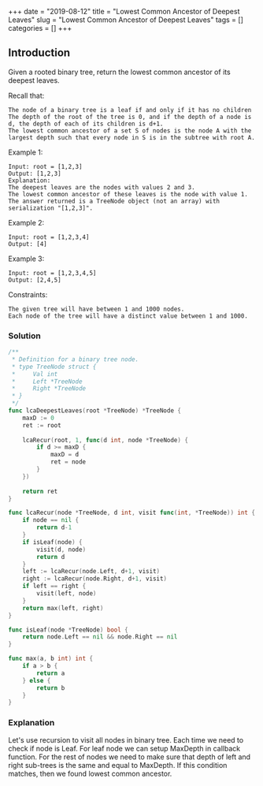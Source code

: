 +++
date = "2019-08-12"
title = "Lowest Common Ancestor of Deepest Leaves"
slug = "Lowest Common Ancestor of Deepest Leaves"
tags = []
categories = []
+++

## Introduction

Given a rooted binary tree, return the lowest common ancestor of its deepest leaves.

Recall that:
```
The node of a binary tree is a leaf if and only if it has no children
The depth of the root of the tree is 0, and if the depth of a node is d, the depth of each of its children is d+1.
The lowest common ancestor of a set S of nodes is the node A with the largest depth such that every node in S is in the subtree with root A.
```

Example 1:
```
Input: root = [1,2,3]
Output: [1,2,3]
Explanation: 
The deepest leaves are the nodes with values 2 and 3.
The lowest common ancestor of these leaves is the node with value 1.
The answer returned is a TreeNode object (not an array) with serialization "[1,2,3]".
```

Example 2:
```
Input: root = [1,2,3,4]
Output: [4]
```

Example 3:
```
Input: root = [1,2,3,4,5]
Output: [2,4,5]
``` 

Constraints:
```
The given tree will have between 1 and 1000 nodes.
Each node of the tree will have a distinct value between 1 and 1000.
```

### Solution

``` go
/**
 * Definition for a binary tree node.
 * type TreeNode struct {
 *     Val int
 *     Left *TreeNode
 *     Right *TreeNode
 * }
 */
func lcaDeepestLeaves(root *TreeNode) *TreeNode {
    maxD := 0
    ret := root
    
    lcaRecur(root, 1, func(d int, node *TreeNode) {
        if d >= maxD {
            maxD = d
            ret = node
        }
    })
    
    return ret
}

func lcaRecur(node *TreeNode, d int, visit func(int, *TreeNode)) int {
    if node == nil {
        return d-1
    }
    if isLeaf(node) {
        visit(d, node)
        return d
    }
    left := lcaRecur(node.Left, d+1, visit)
    right := lcaRecur(node.Right, d+1, visit)
    if left == right {
        visit(left, node)
    }
    return max(left, right)
}

func isLeaf(node *TreeNode) bool {
    return node.Left == nil && node.Right == nil 
}

func max(a, b int) int {
    if a > b {
        return a
    } else {
        return b
    }
}
```

### Explanation

Let's use recursion to visit all nodes in binary tree. Each time we need to check if node is Leaf. For leaf node we can setup MaxDepth in callback function.
For the rest of nodes we need to make sure that depth of left and right sub-trees is the same and equal to MaxDepth. If this condition matches, then we found lowest common ancestor.
